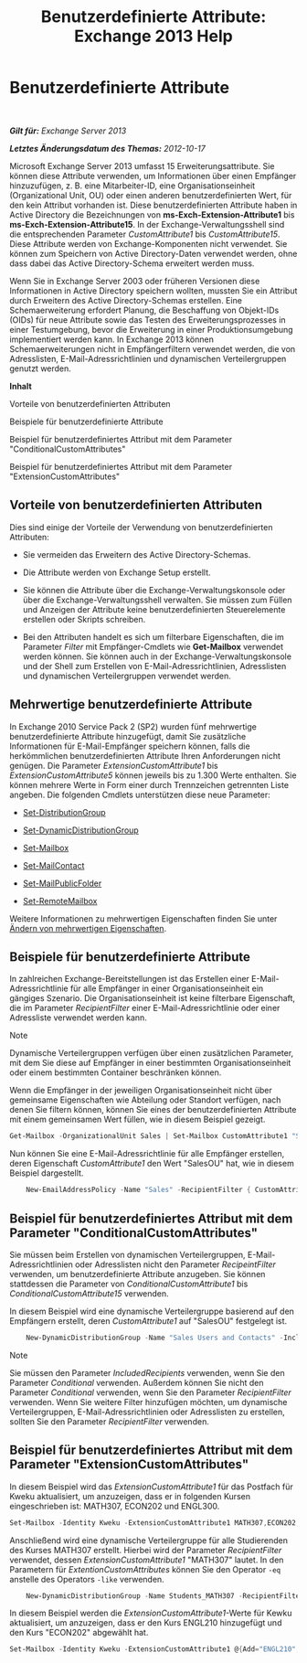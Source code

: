 ﻿---
title: 'Benutzerdefinierte Attribute: Exchange 2013 Help'
TOCTitle: Benutzerdefinierte Attribute
ms:assetid: 2b043878-0b34-4563-a9c2-28a9efa7447e
ms:mtpsurl: https://technet.microsoft.com/de-de/library/Ee423541(v=EXCHG.150)
ms:contentKeyID: 50475250
ms.date: 04/24/2018
mtps_version: v=EXCHG.150
ms.translationtype: HT
---

# Benutzerdefinierte Attribute

 

_**Gilt für:** Exchange Server 2013_

_**Letztes Änderungsdatum des Themas:** 2012-10-17_

Microsoft Exchange Server 2013 umfasst 15 Erweiterungsattribute. Sie können diese Attribute verwenden, um Informationen über einen Empfänger hinzuzufügen, z. B. eine Mitarbeiter-ID, eine Organisationseinheit (Organizational Unit, OU) oder einen anderen benutzerdefinierten Wert, für den kein Attribut vorhanden ist. Diese benutzerdefinierten Attribute haben in Active Directory die Bezeichnungen von **ms-Exch-Extension-Attribute1** bis **ms-Exch-Extension-Attribute15**. In der Exchange-Verwaltungsshell sind die entsprechenden Parameter *CustomAttribute1* bis *CustomAttribute15*. Diese Attribute werden von Exchange-Komponenten nicht verwendet. Sie können zum Speichern von Active Directory-Daten verwendet werden, ohne dass dabei das Active Directory-Schema erweitert werden muss.

Wenn Sie in Exchange Server 2003 oder früheren Versionen diese Informationen in Active Directory speichern wollten, mussten Sie ein Attribut durch Erweitern des Active Directory-Schemas erstellen. Eine Schemaerweiterung erfordert Planung, die Beschaffung von Objekt-IDs (OIDs) für neue Attribute sowie das Testen des Erweiterungsprozesses in einer Testumgebung, bevor die Erweiterung in einer Produktionsumgebung implementiert werden kann. In Exchange 2013 können Schemaerweiterungen nicht in Empfängerfiltern verwendet werden, die von Adresslisten, E-Mail-Adressrichtlinien und dynamischen Verteilergruppen genutzt werden.

**Inhalt**

Vorteile von benutzerdefinierten Attributen

Beispiele für benutzerdefinierte Attribute

Beispiel für benutzerdefiniertes Attribut mit dem Parameter "ConditionalCustomAttributes"

Beispiel für benutzerdefiniertes Attribut mit dem Parameter "ExtensionCustomAttributes"

## Vorteile von benutzerdefinierten Attributen

Dies sind einige der Vorteile der Verwendung von benutzerdefinierten Attributen:

  - Sie vermeiden das Erweitern des Active Directory-Schemas.

  - Die Attribute werden von Exchange Setup erstellt.

  - Sie können die Attribute über die Exchange-Verwaltungskonsole oder über die Exchange-Verwaltungsshell verwalten. Sie müssen zum Füllen und Anzeigen der Attribute keine benutzerdefinierten Steuerelemente erstellen oder Skripts schreiben.

  - Bei den Attributen handelt es sich um filterbare Eigenschaften, die im Parameter *Filter* mit Empfänger-Cmdlets wie **Get-Mailbox** verwendet werden können. Sie können auch in der Exchange-Verwaltungskonsole und der Shell zum Erstellen von E-Mail-Adressrichtlinien, Adresslisten und dynamischen Verteilergruppen verwendet werden.

## Mehrwertige benutzerdefinierte Attribute

In Exchange 2010 Service Pack 2 (SP2) wurden fünf mehrwertige benutzerdefinierte Attribute hinzugefügt, damit Sie zusätzliche Informationen für E-Mail-Empfänger speichern können, falls die herkömmlichen benutzerdefinierten Attribute Ihren Anforderungen nicht genügen. Die Parameter *ExtensionCustomAttribute1* bis *ExtensionCustomAttribute5* können jeweils bis zu 1.300 Werte enthalten. Sie können mehrere Werte in Form einer durch Trennzeichen getrennten Liste angeben. Die folgenden Cmdlets unterstützen diese neue Parameter:

  - [Set-DistributionGroup](https://technet.microsoft.com/de-de/library/bb124955\(v=exchg.150\))

  - [Set-DynamicDistributionGroup](https://technet.microsoft.com/de-de/library/bb123796\(v=exchg.150\))

  - [Set-Mailbox](https://technet.microsoft.com/de-de/library/bb123981\(v=exchg.150\))

  - [Set-MailContact](https://technet.microsoft.com/de-de/library/aa995950\(v=exchg.150\))

  - [Set-MailPublicFolder](https://technet.microsoft.com/de-de/library/bb123707\(v=exchg.150\))

  - [Set-RemoteMailbox](https://technet.microsoft.com/de-de/library/ff607302\(v=exchg.150\))

Weitere Informationen zu mehrwertigen Eigenschaften finden Sie unter [Ändern von mehrwertigen Eigenschaften](modifying-multivalued-properties-exchange-2013-help.md).

## Beispiele für benutzerdefinierte Attribute

In zahlreichen Exchange-Bereitstellungen ist das Erstellen einer E-Mail-Adressrichtlinie für alle Empfänger in einer Organisationseinheit ein gängiges Szenario. Die Organisationseinheit ist keine filterbare Eigenschaft, die im Parameter *RecipientFilter* einer E-Mail-Adressrichtlinie oder einer Adressliste verwendet werden kann.


> [!NOTE]
> Dynamische Verteilergruppen verfügen über einen zusätzlichen Parameter, mit dem Sie diese auf Empfänger in einer bestimmten Organisationseinheit oder einem bestimmten Container beschränken können.



Wenn die Empfänger in der jeweiligen Organisationseinheit nicht über gemeinsame Eigenschaften wie Abteilung oder Standort verfügen, nach denen Sie filtern können, können Sie eines der benutzerdefinierten Attribute mit einem gemeinsamen Wert füllen, wie in diesem Beispiel gezeigt.

```powershell
Get-Mailbox -OrganizationalUnit Sales | Set-Mailbox CustomAttribute1 "SalesOU"
```

Nun können Sie eine E-Mail-Adressrichtlinie für alle Empfänger erstellen, deren Eigenschaft *CustomAttribute1* den Wert "SalesOU" hat, wie in diesem Beispiel dargestellt.

```powershell
    New-EmailAddressPolicy -Name "Sales" -RecipientFilter { CustomAttribute1 -eq "SalesOU"} -EnabledEmailAddressTemplates "SMTP:%s%2g@sales.contoso.com"
```

## Beispiel für benutzerdefiniertes Attribut mit dem Parameter "ConditionalCustomAttributes"

Sie müssen beim Erstellen von dynamischen Verteilergruppen, E-Mail-Adressrichtlinien oder Adresslisten nicht den Parameter *RecipeintFilter* verwenden, um benutzerdefinierte Attribute anzugeben. Sie können stattdessen die Parameter von *ConditionalCustomAttribute1* bis *ConditionalCustomAttribute15* verwenden.

In diesem Beispiel wird eine dynamische Verteilergruppe basierend auf den Empfängern erstellt, deren *CustomAttribute1* auf "SalesOU" festgelegt ist.

```powershell
    New-DynamicDistributionGroup -Name "Sales Users and Contacts" -IncludedRecipients "MailboxUsers,MailContacts" -ConditionalCustomAttribute1 "SalesOU"
```


> [!NOTE]
> Sie müssen den Parameter <EM>IncludedRecipients</EM> verwenden, wenn Sie den Parameter <EM>Conditional</EM> verwenden. Außerdem können Sie nicht den Parameter <EM>Conditional</EM> verwenden, wenn Sie den Parameter <EM>RecipientFilter</EM> verwenden. Wenn Sie weitere Filter hinzufügen möchten, um dynamische Verteilergruppen, E-Mail-Adressrichtlinien oder Adresslisten zu erstellen, sollten Sie den Parameter <EM>RecipientFilter</EM> verwenden.



## Beispiel für benutzerdefiniertes Attribut mit dem Parameter "ExtensionCustomAttributes"

In diesem Beispiel wird das *ExtensionCustomAttribute1* für das Postfach für Kweku aktualisiert, um anzuzeigen, dass er in folgenden Kursen eingeschrieben ist: MATH307, ECON202 und ENGL300.

```powershell
Set-Mailbox -Identity Kweku -ExtensionCustomAttribute1 MATH307,ECON202,ENGL300
```

Anschließend wird eine dynamische Verteilergruppe für alle Studierenden des Kurses MATH307 erstellt. Hierbei wird der Parameter *RecipientFilter* verwendet, dessen *ExtensionCustomAttribute1* "MATH307" lautet. In den Parametern für *ExtentionCustomAttributes* können Sie den Operator `-eq` anstelle des Operators `-like` verwenden.

```powershell
    New-DynamicDistributionGroup -Name Students_MATH307 -RecipientFilter {ExtensionCustomAttribute1 -eq "MATH307"}
```

In diesem Beispiel werden die *ExtensionCustomAttribute1*-Werte für Kewku aktualisiert, um anzuzeigen, dass er den Kurs ENGL210 hinzugefügt und den Kurs "ECON202" abgewählt hat.

```powershell
Set-Mailbox -Identity Kweku -ExtensionCustomAttribute1 @{Add="ENGL210"; Remove="ECON202"}
```


